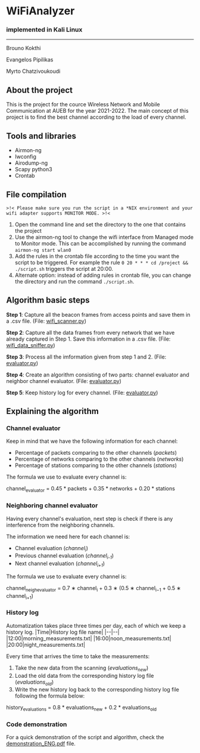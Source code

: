 # WiFiAnalyzer
### implemented in Kali Linux
----
Brouno Kokthi

Evangelos Pipilikas

Myrto Chatzivoukoudi
## About the project
This is the project for the cource Wireless Network and Mobile Communication at AUEB for the year 2021-2022. The main concept of this project is to find the best channel according to the load of every channel.
## Tools and libraries
+ Airmon-ng
+ Iwconfig
+ Airodump-ng
+ Scapy python3
+ Crontab
## File compilation
   ~~~~
   >!< Please make sure you run the script in a *NIX environment and your wifi adapter supports MONITOR MODE. >!<
   ~~~~
1. Open the command line and set the directory to the one that contains the project
2. Use the airmon-ng tool to change the wifi interface from Managed mode to Monitor mode. This can be accomplished by running the command `airmon-ng start wlan0`
3. Add the rules in the crontab file according to the time you want the script to be triggered. For example the rule `0 20 * * * cd /project && ./script.sh` triggers the script at 20:00.
4. Alternate option: instead of adding rules in crontab file, you can change the directory and run the command `./script.sh`.
## Algorithm basic steps
**Step 1**: Capture all the beacon frames from access points and save them in a .csv file. (File: [wifi_scanner.py](https://github.com/Apipilikas/WiFiAnalyzer/blob/main/wifi_scanner.py))

**Step 2**: Capture all the data frames from every network that we have already captured in Step 1. Save this information in a .csv file. (File: [wifi_data_sniffer.py](https://github.com/Apipilikas/WiFiAnalyzer/blob/main/wifi_data_sniffer.py))

**Step 3**: Process all the imformation given from step 1 and 2. (File: [evaluator.py](https://github.com/Apipilikas/WiFiAnalyzer/blob/main/evaluator.py))

**Step 4**: Create an algorithm consisting of two parts: channel evaluator and neighbor channel evaluator. (File: [evaluator.py](https://github.com/Apipilikas/WiFiAnalyzer/blob/main/evaluator.py))

**Step 5**: Keep history log for every channel. (File: [evaluator.py](https://github.com/Apipilikas/WiFiAnalyzer/blob/main/evaluator.py))
## Explaining the algorithm
### Channel evaluator
Keep in mind that we have the following information for each channel:
+ Percentage of packets comparing to the other channels (*packets*)
+ Percentage of networks comparing to the other channels (*networks*)
+ Percentage of stations comparing to the other channels (*stations*)

The formula we use to evaluate every channel is:

channel<sub>evaluator</sub> = 0.45 * packets + 0.35 * networks + 0.20 * stations
### Neighboring channel evaluator
Having every channel's evaluation, next step is check if there is any interference from the neighboring channels.

The information we need here for each channel is:
+ Channel evaluation (*channel<sub>i</sub>*)
+ Previous channel evaluation (*channel<sub>i-1</sub>*)
+ Next channel evaluation (*channel<sub>i+1</sub>*)

The formula we use to evaluate every channel is:

channel<sub>neighevaluator</sub> = 0.7 ∗ channel<sub>i</sub> + 0.3 ∗ (0.5 ∗ channel<sub>i−1</sub> + 0.5 ∗ channel<sub>i+1</sub>)
### History log
Automatization takes place three times per day, each of which we keep a history log.
|Time|History log file name|
|--|--|
|12:00|morning_measurements.txt|
|16:00|noon_measurements.txt|
|20:00|night_measurements.txt|

Every time that arrives the time to take the measurements:
1. Take the new data from the scanning (*evaluations<sub>new</sub>*)
2. Load the old data from the corresponding history log file (*evaluations<sub>old</sub>*)
3. Write the new history log back to the corresponding history log file following the formula below:

history<sub>evaluations</sub> = 0.8 * evaluations<sub>new</sub> + 0.2 * evaluations<sub>old</sub>

### Code demonstration
For a quick demonstration of the script and algorithm, check the [demonstration_ENG.pdf](https://github.com/Apipilikas/WiFiAnalyzer/blob/main/demonstration_ENG.pdf) file.
